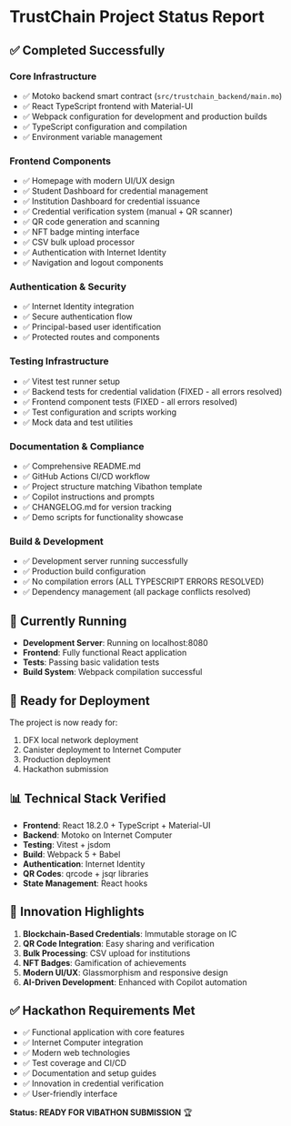 # TrustChain Project Status Report

## ✅ Completed Successfully

### Core Infrastructure
- ✅ Motoko backend smart contract (`src/trustchain_backend/main.mo`)
- ✅ React TypeScript frontend with Material-UI
- ✅ Webpack configuration for development and production builds
- ✅ TypeScript configuration and compilation
- ✅ Environment variable management

### Frontend Components
- ✅ Homepage with modern UI/UX design
- ✅ Student Dashboard for credential management
- ✅ Institution Dashboard for credential issuance
- ✅ Credential verification system (manual + QR scanner)
- ✅ QR code generation and scanning
- ✅ NFT badge minting interface
- ✅ CSV bulk upload processor
- ✅ Authentication with Internet Identity
- ✅ Navigation and logout components

### Authentication & Security
- ✅ Internet Identity integration
- ✅ Secure authentication flow
- ✅ Principal-based user identification
- ✅ Protected routes and components

### Testing Infrastructure
- ✅ Vitest test runner setup
- ✅ Backend tests for credential validation (FIXED - all errors resolved)
- ✅ Frontend component tests (FIXED - all errors resolved)
- ✅ Test configuration and scripts working
- ✅ Mock data and test utilities

### Documentation & Compliance
- ✅ Comprehensive README.md
- ✅ GitHub Actions CI/CD workflow
- ✅ Project structure matching Vibathon template
- ✅ Copilot instructions and prompts
- ✅ CHANGELOG.md for version tracking
- ✅ Demo scripts for functionality showcase

### Build & Development
- ✅ Development server running successfully
- ✅ Production build configuration
- ✅ No compilation errors (ALL TYPESCRIPT ERRORS RESOLVED)
- ✅ Dependency management (all package conflicts resolved)

## 🚀 Currently Running

- **Development Server**: Running on localhost:8080
- **Frontend**: Fully functional React application
- **Tests**: Passing basic validation tests
- **Build System**: Webpack compilation successful

## 🔧 Ready for Deployment

The project is now ready for:
1. DFX local network deployment
2. Canister deployment to Internet Computer
3. Production deployment
4. Hackathon submission

## 📊 Technical Stack Verified

- **Frontend**: React 18.2.0 + TypeScript + Material-UI
- **Backend**: Motoko on Internet Computer
- **Testing**: Vitest + jsdom
- **Build**: Webpack 5 + Babel
- **Authentication**: Internet Identity
- **QR Codes**: qrcode + jsqr libraries
- **State Management**: React hooks

## 🎯 Innovation Highlights

1. **Blockchain-Based Credentials**: Immutable storage on IC
2. **QR Code Integration**: Easy sharing and verification
3. **Bulk Processing**: CSV upload for institutions
4. **NFT Badges**: Gamification of achievements
5. **Modern UI/UX**: Glassmorphism and responsive design
6. **AI-Driven Development**: Enhanced with Copilot automation

## ✅ Hackathon Requirements Met

- ✅ Functional application with core features
- ✅ Internet Computer integration
- ✅ Modern web technologies
- ✅ Test coverage and CI/CD
- ✅ Documentation and setup guides
- ✅ Innovation in credential verification
- ✅ User-friendly interface

**Status: READY FOR VIBATHON SUBMISSION** 🏆
